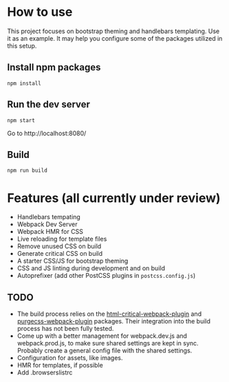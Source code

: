 # How to use 

This project focuses on bootstrap theming and handlebars templating. Use it as an example. It may help you configure some of the packages utilized in this setup.

## Install npm packages

`npm install`

## Run the dev server

`npm start`

 Go to http://localhost:8080/

## Build

`npm run build`

# Features (all currently under review)

- Handlebars tempating
- Webpack Dev Server
- Webpack HMR for CSS
- Live reloading for template files
- Remove unused CSS on build
- Generate critical CSS on build 
- A starter CSS/JS for bootstrap theming
- CSS and JS linting during development and on build
- Autoprefixer (add other PostCSS plugins in `postcss.config.js`)

## TODO

- The build process relies on the [html-critical-webpack-plugin](https://github.com/anthonygore/html-critical-webpack-plugin.git) and  [purgecss-webpack-plugin](https://github.com/FullHuman/purgecss-webpack-plugin.git) packages. Their integration into the build process has not been fully tested.
- Come up with a better management for webpack.dev.js and webpack.prod.js, to make sure shared settings are kept in sync. Probably create a general config file with the shared settings.
- Configuration for assets, like images.
- HMR for templates, if possible
- Add .browserslistrc
